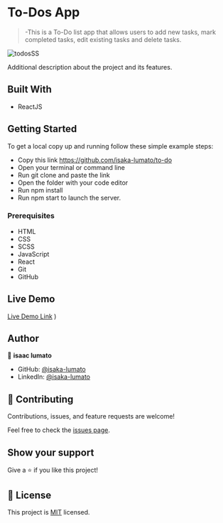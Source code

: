 # To-Dos App

>-This is a To-Do list app that allows users to add new tasks, mark completed tasks, edit existing tasks and delete tasks.

![todosSS](https://user-images.githubusercontent.com/75973193/135482129-b2071119-b77a-4f8a-a127-7b176d171a52.png)



Additional description about the project and its features.

## Built With

- ReactJS

## Getting Started

To get a local copy up and running follow these simple example steps:
- Copy this link https://github.com/isaka-lumato/to-do
- Open your terminal or command line
- Run git clone and paste the link
- Open the folder with your code editor
- Run npm install
- Run npm start to launch the server.

### Prerequisites

- HTML
- CSS
- SCSS
- JavaScript
- React
- Git
- GitHub

## Live Demo

 [Live Demo Link](https://isaka-lumato.github.io/react-tutorial)
)

## Author

👤 **isaac lumato**

- GitHub: [@isaka-lumato](https://github.com/isaka-lumato)
- LinkedIn: [@isaka-lumato](https://www.linkedin.com/in/isaka-william-90773020b/)
## 🤝 Contributing

Contributions, issues, and feature requests are welcome!

Feel free to check the [issues page](https://github.com/isaka-lumato/to-do/issues).

## Show your support

Give a ⭐️ if you like this project!

## 📝 License

This project is [MIT](./MIT.md) licensed.